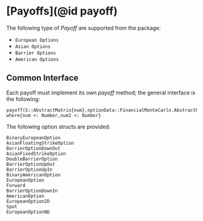 # [Payoffs](@id payoff)

The following type of *Payoff* are supported from the package:

* `European Options`
* `Asian Options`
* `Barrier Options`
* `American Options`

## Common Interface

Each payoff must implement its own *payoff* method; the general interface is the following:
```@docs
payoff(S::AbstractMatrix{num},optionData::FinancialMonteCarlo.AbstractPayoff,spotData::ZeroRateCurve,T1::num2=optionData.T) where{num <: Number,num2 <: Number}
```
The following option structs are provided:
```@docs
BinaryEuropeanOption
AsianFloatingStrikeOption
BarrierOptionDownOut
AsianFixedStrikeOption
DoubleBarrierOption
BarrierOptionUpOut
BarrierOptionUpIn
BinaryAmericanOption
EuropeanOption
Forward
BarrierOptionDownIn
AmericanOption
EuropeanOption2D
Spot
EuropeanOptionND
```